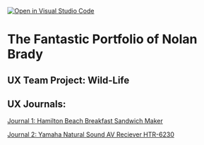 [![Open in Visual Studio Code](https://classroom.github.com/assets/open-in-vscode-f059dc9a6f8d3a56e377f745f24479a46679e63a5d9fe6f495e02850cd0d8118.svg)](https://classroom.github.com/online_ide?assignment_repo_id=6804750&assignment_repo_type=AssignmentRepo)
# The Fantastic Portfolio of Nolan Brady


## UX Team Project: Wild-Life

## UX Journals:

[Journal 1: Hamilton Beach Breakfast Sandwich Maker](j01/)


[Journal 2: Yamaha Natural Sound AV Reciever HTR-6230](j02/)
